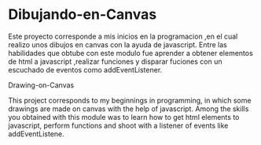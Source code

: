 
# Dibujando-en-Canvas
Este proyecto corresponde a mis inicios en la programacion ,en el cual realizo unos dibujos en canvas con la ayuda de javascript.
Entre las habilidades que obtube con este modulo fue aprender a  obtener elementos de html a javascript ,realizar funciones y disparar fuciones con un escuchado de eventos como addEventListener.

Drawing-on-Canvas

This project corresponds to my beginnings in programming, in which some drawings are made on canvas with the help of javascript.
Among the skills you obtained with this module was to learn how to get html elements to javascript, perform functions and shoot with a listener of events like addEventListene.
